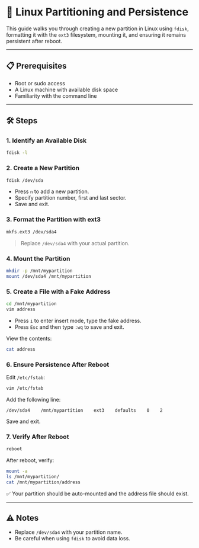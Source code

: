 
# 🐧 Linux Partitioning and Persistence

This guide walks you through creating a new partition in Linux using `fdisk`, formatting it with the `ext3` filesystem, mounting it, and ensuring it remains persistent after reboot.

---

## 📋 Prerequisites

- Root or sudo access
- A Linux machine with available disk space
- Familiarity with the command line

---

## 🛠️ Steps

### 1. Identify an Available Disk

```bash
fdisk -l
```

### 2. Create a New Partition

```bash
fdisk /dev/sda
```

- Press `n` to add a new partition.
- Specify partition number, first and last sector.
- Save and exit.

### 3. Format the Partition with ext3

```bash
mkfs.ext3 /dev/sda4
```

> Replace `/dev/sda4` with your actual partition.

### 4. Mount the Partition

```bash
mkdir -p /mnt/mypartition
mount /dev/sda4 /mnt/mypartition
```

### 5. Create a File with a Fake Address

```bash
cd /mnt/mypartition
vim address
```

- Press `i` to enter insert mode, type the fake address.
- Press `Esc` and then type `:wq` to save and exit.

View the contents:

```bash
cat address
```

### 6. Ensure Persistence After Reboot

Edit `/etc/fstab`:

```bash
vim /etc/fstab
```

Add the following line:

```
/dev/sda4    /mnt/mypartition    ext3    defaults    0    2
```

Save and exit.

### 7. Verify After Reboot

```bash
reboot
```

After reboot, verify:

```bash
mount -a
ls /mnt/mypartition/
cat /mnt/mypartition/address
```

✅ Your partition should be auto-mounted and the address file should exist.

---

## ⚠️ Notes

- Replace `/dev/sda4` with your partition name.
- Be careful when using `fdisk` to avoid data loss.
